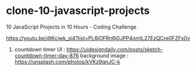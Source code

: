 # clone-10-javascript-projects

10 JavaScript Projects in 10 Hours - Coding Challenge

https://youtu.be/dtKciwk_si4?list=PL6jOFRn6j0JPP4omlL27EzQCre0FZFx0y

1. countdown timer
   UI : https://uidesigndaily.com/posts/sketch-countdown-timer-day-876
   background image : https://unsplash.com/photos/kVKz9qnJC-k
